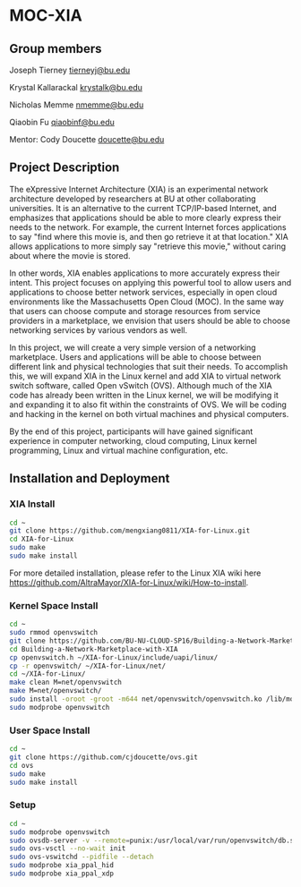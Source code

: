 # MOC-XIA

## Group members

Joseph Tierney tierneyj@bu.edu

Krystal Kallarackal krystalk@bu.edu

Nicholas Memme nmemme@bu.edu

Qiaobin Fu qiaobinf@bu.edu

Mentor: Cody Doucette doucette@bu.edu

## Project Description

The eXpressive Internet Architecture (XIA) is an experimental network architecture developed by researchers at BU at other collaborating universities. It is an alternative to the current TCP/IP-based Internet, and emphasizes that applications should be able to more clearly express their needs to the network. For example, the current Internet forces applications to say "find where this movie is, and then go retrieve it at that location." XIA allows applications to more simply say "retrieve this
movie," without caring about where the movie is stored.

In other words, XIA enables applications to more accurately express their intent. This project focuses on applying this powerful tool to allow users and applications to choose better network services, especially in open cloud environments like the Massachusetts Open Cloud (MOC). In the same way that users can choose compute and storage resources from service providers in a marketplace, we envision that users should be able to choose networking services by various vendors as well.

In this project, we will create a very simple version of a networking marketplace. Users and applications will be able to choose between different link and physical technologies that suit their needs. To accomplish this, we will expand XIA in the Linux kernel and add XIA to virtual network switch software, called Open vSwitch (OVS). Although much of the XIA code has already been written in the Linux kernel, we will be modifying it and expanding it to also fit within the constraints of
OVS. We will be coding and hacking in the kernel on both virtual machines and physical computers.

By the end of this project, participants will have gained significant experience in computer networking, cloud computing, Linux kernel programming, Linux and virtual machine configuration, etc.

## Installation and Deployment

### XIA Install
```bash
cd ~
git clone https://github.com/mengxiang0811/XIA-for-Linux.git
cd XIA-for-Linux
sudo make
sudo make install
```
For more detailed installation, please refer to the Linux XIA wiki here https://github.com/AltraMayor/XIA-for-Linux/wiki/How-to-install.
### Kernel Space Install
```bash
cd ~
sudo rmmod openvswitch
git clone https://github.com/BU-NU-CLOUD-SP16/Building-a-Network-Marketplace-with-XIA.git
cd Building-a-Network-Marketplace-with-XIA
cp openvswitch.h ~/XIA-for-Linux/include/uapi/linux/
cp -r openvswitch/ ~/XIA-for-Linux/net/
cd ~/XIA-for-Linux/
make clean M=net/openvswitch
make M=net/openvswitch/
sudo install -oroot -groot -m644 net/openvswitch/openvswitch.ko /lib/modules/`uname -r`/kernel/net/openvswitch
sudo modprobe openvswitch
```

### User Space Install
```bash
cd ~
git clone https://github.com/cjdoucette/ovs.git
cd ovs
sudo make
sudo make install

```
### Setup
```bash
cd ~
sudo modprobe openvswitch
sudo ovsdb-server -v --remote=punix:/usr/local/var/run/openvswitch/db.sock --remote=db:Open_vSwitch,Open_vSwitch,manager_options  --pidfile --detach --log-file
sudo ovs-vsctl --no-wait init
sudo ovs-vswitchd --pidfile --detach
sudo modprobe xia_ppal_hid
sudo modprobe xia_ppal_xdp
```
